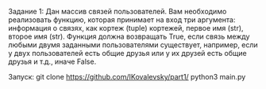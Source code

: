 Задание 1:
Дан массив связей пользователей. Вам необходимо реализовать функцию, которая принимает на вход три аргумента: информация о связях, как кортеж (tuple) кортежей, первое имя (str), второе имя (str). Функция должна возвращать True, если
связь между любыми двумя заданными пользователями существует, например, если у двух пользователей есть общие друзья или у их друзей есть общие друзья и т.д., иначе False.


Запуск:
git clone https://github.com/IKovalevsky/part1/
python3 main.py
